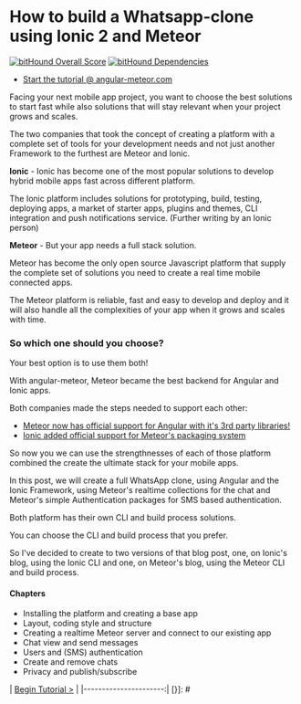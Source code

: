 # How to build a Whatsapp-clone using Ionic 2 and Meteor

[![bitHound Overall Score](https://www.bithound.io/github/Urigo/Ionic2CLI-Meteor-WhatsApp/badges/score.svg)](https://www.bithound.io/github/Urigo/Ionic2CLI-Meteor-WhatsApp) [![bitHound Dependencies](https://www.bithound.io/github/Urigo/Ionic2CLI-Meteor-WhatsApp/badges/dependencies.svg)](https://www.bithound.io/github/Urigo/Ionic2CLI-Meteor-WhatsApp/master/dependencies/npm)

- [Start the tutorial @ angular-meteor.com](https://angular-meteor.com/tutorials/whatsapp2/ionic/setup)

Facing your next mobile app project, you want to choose the best solutions to start fast while also solutions that will stay relevant when your project grows and scales.

The two companies that took the concept of creating a platform with a complete set of tools for your development needs and not just another Framework to the furthest are Meteor and Ionic.

**Ionic** - Ionic has become one of the most popular solutions to develop hybrid mobile apps fast across different platform.

The Ionic platform includes solutions for prototyping, build, testing, deploying apps, a market of starter apps, plugins and themes, CLI integration and push notifications service. (Further writing by an Ionic person)

**Meteor** - But your app needs a full stack solution.

Meteor has become the only open source Javascript platform that supply the complete set of solutions you need to create a real time mobile connected apps.

The Meteor platform is reliable, fast and easy to develop and deploy and it will also handle all the complexities of your app when it grows and scales with time.

### So which one should you choose?

Your best option is to use them both!

With angular-meteor, Meteor became the best backend for Angular and Ionic apps.

Both companies made the steps needed to support each other:

- [Meteor now has official support for Angular with it's 3rd party libraries!](http://info.meteor.com/blog/official-angular-support-with-angular-meteor-1.0.0?__hstc=219992390.d5a12b08bbf681831d288088f2c1b55f.1476117688291.1482430169317.1482433129287.88&__hssc=219992390.2.1482433129287&__hsfp=2355228760)
- [Ionic added official support for Meteor's packaging system](https://github.com/driftyco/ionic/pull/3133)

So now you we can use the strengthnesses of each of those platform combined the create the ultimate stack for your mobile apps.

In this post, we will create a full WhatsApp clone, using Angular and the Ionic Framework, using Meteor's realtime collections for the chat and Meteor's simple Authentication packages for SMS based authentication.

Both platform has their own CLI and build process solutions.

You can choose the CLI and build process that you prefer.

So I've decided to create to two versions of that blog post, one, on Ionic's blog, using the Ionic CLI and one, on Meteor's blog, using the Meteor CLI and build process.

#### Chapters

- Installing the platform and creating a base app
- Layout, coding style and structure
- Creating a realtime Meteor server and connect to our existing app
- Chat view and send messages
- Users and (SMS) authentication
- Create and remove chats
- Privacy and publish/subscribe

[{]: <helper> (nav_step ref="https://angular-meteor.com/tutorials/whatsapp2/ionic/1.0.0/setup")
| [Begin Tutorial >](https://angular-meteor.com/tutorials/whatsapp2/ionic/1.0.0/setup) |
|----------------------:|
[}]: #

